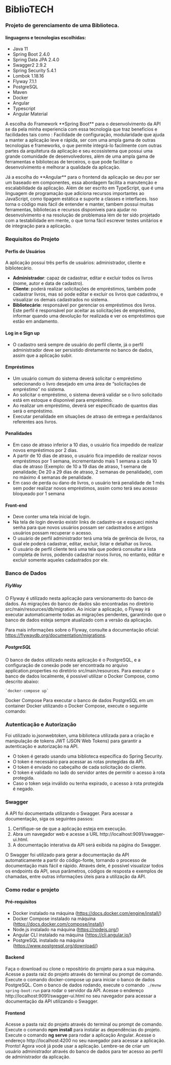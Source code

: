 # BiblioTECH
### Projeto de gerenciamento de uma Biblioteca.
####  linguagens e tecnologias escolhidas:
- Java 11
- Spring Boot 2.4.0
- Spring Data JPA 2.4.0
- Swagger2  2.9.2
- Spring Security 5.4.1
- Lombok 1.18.16
- Flyway 7.1.1
- PostgreSQL 
- Maven
- Docker 
- Angular
- Typescript
- Angular Material

<p>A escolha do Framework **Spring Boot** para o desenvolvimento da API se da pela minha experiencia com essa tecnologia que traz beneficios e facilidades tais como : Facilidade de configuração, modularidade  que ajuda a manter a aplicação leve e rápida, ser com uma ampla gama de outras tecnologias e frameworks, o que permite integrá-lo facilmente com outras partes da arquitetura da aplicação e seu ecossistema que possui uma grande comunidade de desenvolvedores, além de uma ampla gama de ferramentas e bibliotecas de terceiros, o que pode facilitar o desenvolvimento e melhorar a qualidade da aplicação.</p>
<p>Já a escolha do **Angular** para o frontend da aplicação se deu por ser um  baseado em componentes, essa abordagem facilita a manutenção e escalabilidade da aplicação. Além de ser escrito em TypeScript, que é uma linguagem de programação que adiciona recursos importantes ao JavaScript, como tipagem estática e suporte a classes e interfaces. Isso torna o código mais fácil de entender e manter, tambem possui muitas ferramentas, bibliotecas e recursos disponíveis para ajudar no desenvolvimento e na resolução de problemasa lém de ter sido  projetado com a testabilidade em mente, o que torna fácil escrever testes unitários e de integração para a aplicação.</p> 
 
### Requisitos do Projeto
#### Perfis de Usuários
A aplicação possui três perfis de usuários: administrador, cliente e bibliotecário.
- **Administrador**: capaz de cadastrar, editar e excluir todos os livros (nome, autor e data de cadastro).
- **Cliente**: poderá realizar solicitações de empréstimos, também pode cadastrar livros, mas só pode editar e excluir os livros que cadastrou, e visualizar os demais cadastrados no sistema.
- **Bibliotecário**: responsável por gerenciar os empréstimos dos livros. Este perfil é responsável por aceitar as solicitações de empréstimo, informar quando uma devolução for realizada e ver os empréstimos que estão em andamento.

#### Log in e Sign up
- O cadastro será sempre de usuário do perfil cliente, já o perfil administrador deve ser persistido diretamente no banco de dados, assim que a aplicação subir.

#### Empréstimos
- Um usuário comum do sistema deverá solicitar o empréstimo selecionando o livro desejado em uma área de “solicitações de empréstimo” no sistema.
- Ao solicitar o empréstimo, o sistema deverá validar se o livro solicitado está em estoque e disponível para empréstimo.
- Ao realizar um empréstimo, deverá ser especificado de quantos dias será o empréstimo.
- Executar penalidade em situações de atraso de entrega e perda/danos referentes aos livros.

#### Penalidades
- Em caso de atraso inferior a 10 dias, o usuário fica impedido de realizar novos empréstimos por 2 dias.
- A partir de 10 dias de atraso, o usuário fica impedido de realizar novos empréstimos por 1 semana, incrementando mais 1 semana a cada 10 dias de atraso (Exemplo: de 10 a 19 dias de atraso, 1 semana de penalidade; De 20 a 29 dias de atraso, 2 semanas de penalidade), com no máximo 4 semanas de penalidade.
- Em caso de perda ou dano de livros, o usuário terá penalidade de 1 mês sem poder realizar novos empréstimos, assim como terá seu acesso bloqueado por 1 semana

#### Front-end
- Deve conter uma tela inicial de login.
- Na tela de login deverão existir links de cadastre-se e esqueci minha senha para que novos usuários possam ser cadastrados e antigos usuários possam recuperar o acesso.
- O usuário de perfil administrador terá uma tela de gerência de livros, na qual ele poderá cadastrar, editar, excluir, listar e detalhar os livros.
- O usuário de perfil cliente terá uma tela que poderá consultar a lista completa de livros, podendo cadastrar novos livros, no entanto, editar e excluir somente aqueles cadastrados por ele.

### Banco de Dados
##### FlyWay
O Flyway é utilizado nesta aplicação para versionamento do banco de dados. As migrações do banco de dados são encontradas no diretório src/main/resources/db/migration. Ao iniciar a aplicação, o Flyway irá executar automaticamente todas as migrações pendentes, garantindo que o banco de dados esteja sempre atualizado com a versão da aplicação.

Para mais informações sobre o Flyway, consulte a documentação oficial: https://flywaydb.org/documentation/migrations.
##### PostgreSQL
O banco de dados utilizado nesta aplicação é o PostgreSQL, e a configuração de conexão pode ser encontrada no arquivo application.properties no diretório src/main/resources. Para executar o banco de dados localmente, é possível utilizar o Docker Compose, como descrito abaixo:

    `docker-compose up`


Docker Compose
Para executar o banco de dados PostgreSQL em um container Docker utilizando o Docker Compose, execute o seguinte comando:



### Autenticação e Autorização
Foi utilizado io.jsonwebtoken, uma biblioteca utilizada para a criação e manipulação de tokens JWT (JSON Web Tokens) para garantir a autenticação e autorização na API.

- O token é gerado usando uma biblioteca específica do Spring Security.
- O token é necessário para acessar as rotas protegidas da API.
- O token é enviado no cabeçalho de cada solicitação do cliente.
- O token é validado no lado do servidor antes de permitir o acesso à rota protegida.
- Caso o token seja inválido ou tenha expirado, o acesso à rota protegida é negado.

### Swagger
A API foi documentada utilizando o Swagger. Para acessar a documentação, siga os seguintes passos:

1. Certifique-se de que a aplicação esteja em execução.
2. Abra um navegador web e acesse a URL http://localhost:9091/swagger-ui.html.
3. A documentação interativa da API será exibida na página do Swagger.

O Swagger foi utilizado para gerar a documentação da API automaticamente a partir do código-fonte, tornando o processo de documentação mais fácil e rápido. Através dele, é possível visualizar todos os endpoints da API, seus parâmetros, códigos de resposta e exemplos de chamadas, entre outras informações úteis para a utilização da API.

### Como rodar o projeto
#### Pré-requisitos
- Docker instalado na máquina (https://docs.docker.com/engine/install/)
- Docker Compose instalado na máquina (https://docs.docker.com/compose/install/)
- Node.js instalado na máquina (https://nodejs.org/)
- Angular CLI instalado na máquina (https://cli.angular.io/)
- PostgreSQL instalado na máquina (https://www.postgresql.org/download/)

#### Backend
Faça o download ou clone o repositório do projeto para a sua máquina.
Acesse a pasta raiz do projeto através do terminal ou prompt de comando.
Execute o comando docker-compose up para iniciar o banco de dados PostgreSQL.
Com o banco de dados rodando, execute o comando` ./mvnw spring-boot:run` para rodar o servidor da API.
Acesse o endereço http://localhost:9091/swagger-ui.html no seu navegador para acessar a documentação da API utilizando o Swagger.

#### Frontend
Acesse a pasta raiz do projeto através do terminal ou prompt de comando.
Execute o comando **npm install** para instalar as dependências do projeto.
Execute o comando **ng serve** para rodar a aplicação Angular.
Acesse o endereço http://localhost:4200 no seu navegador para acessar a aplicação.
Pronto! Agora você já pode usar a aplicação. Lembre-se de criar um usuário administrador através do banco de dados para ter acesso ao perfil de administrador da aplicação.
